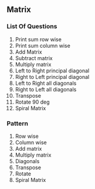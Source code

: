 ## Matrix

### List Of Questions
1. Print sum row wise
2. Print sum column wise
3. Add Matrix
4. Subtract matrix
5. Multiply matrix
6. Left to Right principal diagonal
7. Right to Left principal diagonal
8. Left to Right all diagonals
9. Right to Left all diagonals
10. Transpose
11. Rotate 90 deg
12. Spiral Matrix

### Pattern
1. Row wise
2. Column wise
3. Add matrix
4. Multiply matrix
5. Diagonals
6. Transpose
7. Rotate
8. Spiral Matrix